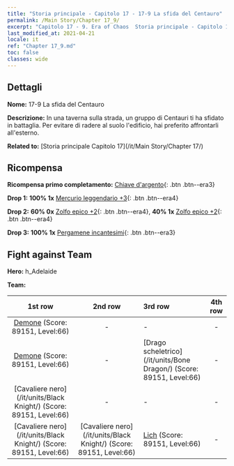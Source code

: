 ```yaml
---
title: "Storia principale - Capitolo 17 - 17-9 La sfida del Centauro"
permalink: /Main Story/Chapter 17_9/
excerpt: "Capitolo 17 - 9. Era of Chaos  Storia principale - Capitolo 17_9. 17-9 La sfida del Centauro"
last_modified_at: 2021-04-21
locale: it
ref: "Chapter 17_9.md"
toc: false
classes: wide
---
```


## Dettagli

 **Nome:** 17-9 La sfida del Centauro

 **Descrizione:** In una taverna sulla strada, un gruppo di Centauri ti ha sfidato in battaglia. Per evitare di radere al suolo l'edificio, hai preferito affrontarli all'esterno.

 **Related to:** [Storia principale Capitolo 17](/it/Main Story/Chapter 17/)

## Ricompensa

 **Ricompensa primo completamento:** [Chiave d'argento](/it/Items/con_693/){: .btn .btn--era3}

 **Drop 1:** **100% 1x** [Mercurio leggendario +3](/it/Items/mat_56/){: .btn .btn--era4}

 **Drop 2:** **60% 0x** [Zolfo epico +2](/it/Items/mat_50/){: .btn .btn--era4}, **40% 1x** [Zolfo epico +2](/it/Items/mat_50/){: .btn .btn--era4}

 **Drop 3:** **100% 1x** [Pergamene incantesimi](/it/Items/con_694/){: .btn .btn--era3}


## Fight against Team
 **Hero:** h_Adelaide

 **Team:**


  | 1st row | 2nd row | 3rd row | 4th row |
  |:----:|:----:|:----|:----:|
  | [Demone](/it/units/Demon/) (Score: 89151, Level:66)  | - | - | - |
  | [Demone](/it/units/Demon/) (Score: 89151, Level:66)  | - | [Drago scheletrico](/it/units/Bone Dragon/) (Score: 89151, Level:66)  | - |
  | [Cavaliere nero](/it/units/Black Knight/) (Score: 89151, Level:66)  | - | - | - |
  | [Cavaliere nero](/it/units/Black Knight/) (Score: 89151, Level:66)  | [Cavaliere nero](/it/units/Black Knight/) (Score: 89151, Level:66)  | [Lich](/it/units/Lich/) (Score: 89151, Level:66)  | - |


